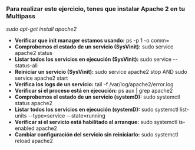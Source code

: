 ### Para realizar este ejercicio, tenes que instalar Apache 2 en tu Multipass
*sudo apt-get install apache2*

- __Verificar que init manager estamos usando:__ ps -p 1 -o comm=
- __Comprobemos el estado de un servicio (SysVinit):__ sudo service apache2 status
- __Listar todos los servicios en ejecución (SysVinit):__ sudo service --status-all
- __Reiniciar un servicio (SysVinit):__ sudo service apache2 stop AND sudo service apache2 start
- __Verifica los logs de un servicio:__ tail -f /var/log/apache2/error.log
- __Verificar si el proceso está en ejecución:__ ps aux | grep apache2
- __Comprobemos el estado de un servicio (systemD):__ sudo systemctl status apache2
- __Listar todos los servicios en ejecución (systemD):__ sudo systemctl list-units --type=service –-state=running
- __Verificar si el servicio está habilitado al arranque:__ sudo systemctl is-enabled apache2
- __Cambiar configuración del servicio sin reiniciarlo:__ sudo systemctl reload apache2